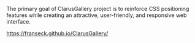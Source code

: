 The primary goal of ClarusGallery project is to reinforce CSS positioning features while creating an attractive, user-friendly, and responsive web interface.

https://franseck.github.io/ClarusGallery/
